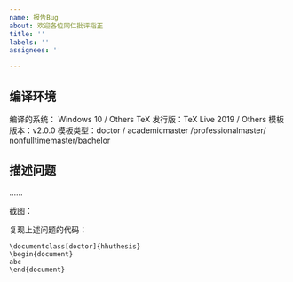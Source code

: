 ```yaml
---
name: 报告Bug
about: 欢迎各位同仁批评指正
title: ''
labels: ''
assignees: ''

---
```


## 编译环境
编译的系统： Windows 10 / Others
TeX 发行版：TeX Live 2019 / Others
模板版本：v2.0.0
模板类型：doctor / academicmaster /professionalmaster/ nonfulltimemaster/bachelor

## 描述问题
……

截图：


复现上述问题的代码：
```TeX
\documentclass[doctor]{hhuthesis}
\begin{document}
abc
\end{document}
```
